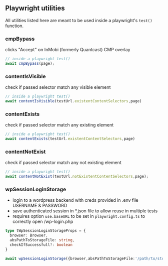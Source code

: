 ## Playwright utilities
All utilities listed here are meant to be used inside a playwright's `test()` function.


### cmpBypass
clicks "Accept" on InMobi (formerly Quantcast) CMP overlay

```typescript
// inside a playwright test()
await cmpBypass(page);
```

### contentIsVisible
check if passed selector match any visible element
```typescript
// inside a playwright test()
await contentIsVisible(testUrl.existentContentSelectors,page)
```

### contentExists
check if passed selector match any existing element

```typescript
// inside a playwright test()
await contentExists(testUrl.existentContentSelectors,page)
```

### contentNotExist
check if passed selector match any not existing element

```typescript
// inside a playwright test()
await contentNotExist(testUrl.notExistentContentSelectors,page);
```

### wpSessionLoginStorage
- login to a wordpress backend with creds provided in .env file USERNAME & PASSWORD
- save authenticated session in *.json file to allow reuse in multiple tests
- requires option `use.baseURL` to be set in `playwright.config.ts` to correctly open /wp-login.php
```typescript
type tWpSessionLoginStorageProps = {
  browser: Browser,
  absPathToStorageFile: string,
  checkIfSuccessfull?: boolean
}

await wpSessionLoginStorage({browser,absPathToStorageFile:'/path/to/stored/creds.json', checkIfSuccessfull:false})
```